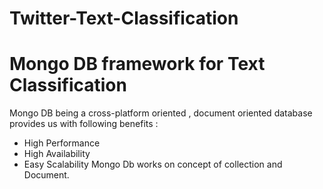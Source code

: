 # Twitter-Text-Classification

# Mongo DB framework for Text Classification

Mongo DB being a cross-platform oriented , document oriented database provides us with following benefits :
- High Performance
- High Availability
- Easy Scalability
Mongo Db works on concept of collection and Document.

